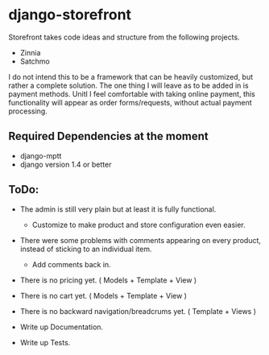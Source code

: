 django-storefront
=================

Storefront takes code ideas and structure from the following projects.

* Zinnia
* Satchmo

I do not intend this to be a framework that can be heavily customized, but rather a complete solution.
The one thing I will leave as to be added in is payment methods. Unitl I feel comfortable with taking online payment, this functionality will appear as order forms/requests, without actual payment processing.

Required Dependencies at the moment
----------------------------
* django-mptt
* django version 1.4 or better

ToDo:
---------------------------------
* The admin is still very plain but at least it is fully functional.
    * Customize to make product and store configuration even easier.
    
* There were some problems with comments appearing on every product, instead of sticking to an individual item.
    * Add comments back in.
    
* There is no pricing yet. ( Models + Template + View )
* There is no cart yet. ( Models + Template + View )
* There is no backward navigation/breadcrums yet. ( Template + Views )
* Write up Documentation.
* Write up Tests.
